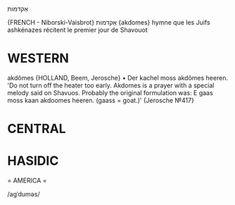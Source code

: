 אַקדמות

{FRENCH - Niborski-Vaisbrot}
אַקדמות‏ ‎{akdomes‎}	hymne que les Juifs ashkénazes récitent le premier jour de Shavouot

WESTERN
========

akdômes {HOLLAND, Beem, Jerosche}
	•	Der kachel moss akdômes heeren. 'Do not turn off the heater too early. Akdomes is a prayer with a special melody said on Shavuos. Probably the original formulation was: E gaas moss kaan akdoomes heeren. (gaass = goat.)' {Jerosche №417}

CENTRAL
========

HASIDIC
=======
= AMERICA = 

/agˈduməs/
